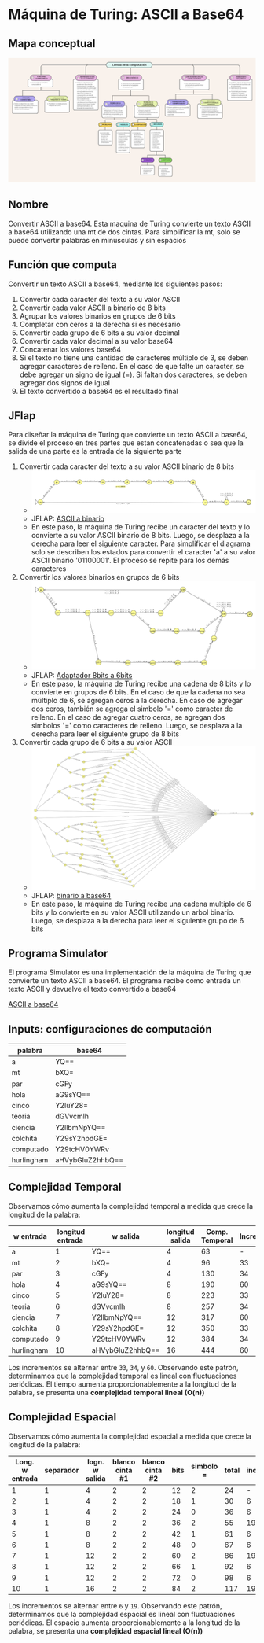 # Máquina de Turing: ASCII a Base64

## Mapa conceptual

![Mapa conceptual](./resources/mapa_conceptual.png)

## Nombre

Convertir ASCII a base64. Esta maquina de Turing convierte un texto ASCII a base64 utilizando una mt de dos cintas. Para simplificar la mt, solo se puede convertir palabras en minusculas y sin espacios

## Función que computa

Convertir un texto ASCII a base64, mediante los siguientes pasos:

1. Convertir cada caracter del texto a su valor ASCII
1. Convertir cada valor ASCII a binario de 8 bits
1. Agrupar los valores binarios en grupos de 6 bits
1. Completar con ceros a la derecha si es necesario
1. Convertir cada grupo de 6 bits a su valor decimal
1. Convertir cada valor decimal a su valor base64
1. Concatenar los valores base64
1. Si el texto no tiene una cantidad de caracteres múltiplo de 3, se deben agregar caracteres de relleno. En el caso de que falte un caracter, se debe agregar un signo de igual (=). Si faltan dos caracteres, se deben agregar dos signos de igual
1. El texto convertido a base64 es el resultado final

## JFlap

Para diseñar la máquina de Turing que convierte un texto ASCII a base64, se divide el proceso en tres partes que estan concatenadas o sea que la salida de una parte es la entrada de la siguiente parte

1. Convertir cada caracter del texto a su valor ASCII binario de 8 bits
    * ![ASCII a binario](./resources/mt_ascii_a_binario.png)
    * JFLAP: [ASCII a binario](./resources/diagrama_ascii_bin.jff)
    * En este paso, la máquina de Turing recibe un caracter del texto y lo convierte a su valor ASCII binario de 8 bits. Luego, se desplaza a la derecha para leer el siguiente caracter. Para simplificar el diagrama solo se describen los estados para convertir el caracter 'a' a su valor ASCII binario '01100001'. El proceso se repite para los demás caracteres
1. Convertir los valores binarios en grupos de 6 bits
    * ![Binario a grupos de 6 bits](./resources/mt_adaptador.png)
    * JFLAP: [Adaptador 8bits a 6bits](./resources/diagrama_adapter.jff)
    * En este paso, la máquina de Turing recibe una cadena de 8 bits y lo convierte en grupos de 6 bits. En el caso de que la cadena no sea múltiplo de 6, se agregan ceros a la derecha. En caso de agregar dos ceros, también se agrega el simbolo '=' como caracter de relleno. En el caso de agregar cuatro ceros, se agregan dos simbolos '=' como caracteres de relleno. Luego, se desplaza a la derecha para leer el siguiente grupo de 8 bits
1. Convertir cada grupo de 6 bits a su valor ASCII
    * ![Grupos de 6 bits a ASCII](./resources/mt_bin_base64.png)
    * JFLAP: [binario a base64](./resources/diagrama_base64.jff)
    * En este paso, la máquina de Turing recibe una cadena multiplo de 6 bits y lo convierte en su valor ASCII utilizando un arbol binario. Luego, se desplaza a la derecha para leer el siguiente grupo de 6 bits

## Programa Simulator

El programa Simulator es una implementación de la máquina de Turing que convierte un texto ASCII a base64. El programa recibe como entrada un texto ASCII y devuelve el texto convertido a base64

[ASCII a base64](./resources/ascii_base64.mt)

## Inputs: configuraciones de computación

palabra | base64
--- | ---
a | YQ==
mt | bXQ=
par | cGFy
hola | aG9sYQ==
cinco | Y2luY28=
teoria | dGVvcmlh
ciencia | Y2llbmNpYQ==
colchita | Y29sY2hpdGE=
computado | Y29tcHV0YWRv
hurlingham | aHVybGluZ2hhbQ==

## Complejidad Temporal

Observamos cómo aumenta la complejidad temporal a medida que crece la longitud de la palabra:

w entrada | longitud entrada | w salida | longitud salida | Comp. Temporal | Incremento
--- | --- | --- | --- | --- | ---
a | 1 | YQ== | 4 | 63 | -
mt | 2 | bXQ= | 4 | 96 | 33
par | 3 | cGFy | 4 | 130 | 34
hola | 4 | aG9sYQ== | 8 | 190 | 60
cinco | 5 | Y2luY28= | 8 | 223 | 33
teoria | 6 | dGVvcmlh | 8 | 257 | 34
ciencia | 7 | Y2llbmNpYQ== | 12 | 317 | 60
colchita | 8 | Y29sY2hpdGE= | 12 | 350 | 33
computado | 9 | Y29tcHV0YWRv | 12 | 384 | 34
hurlingham | 10 | aHVybGluZ2hhbQ== | 16 | 444 | 60

Los incrementos se alternar entre `33`, `34`, y `60`. Observando este patrón, determinamos que la complejidad temporal es lineal con fluctuaciones periódicas. El tiempo aumenta proporcionablemente a la longitud de la palabra, se presenta una **complejidad temporal lineal (O(n))**

## Complejidad Espacial

Observamos cómo aumenta la complejidad espacial a medida que crece la longitud de la palabra:

Long. w entrada | separador | logn. w salida | blanco cinta #1 | blanco cinta #2 | bits | simbolo = | total | incremento
--- | --- | --- | --- | --- | --- | --- | --- | ---
1 | 1 | 4 | 2 | 2 | 12 | 2 | 24 | -
2 | 1 | 4 | 2 | 2 | 18 | 1 | 30 | 6
3 | 1 | 4 | 2 | 2 | 24 | 0 | 36 | 6
4 | 1 | 8 | 2 | 2 | 36 | 2 | 55 | 19
5 | 1 | 8 | 2 | 2 | 42 | 1 | 61 | 6
6 | 1 | 8 | 2 | 2 | 48 | 0 | 67 | 6
7 | 1 | 12 | 2 | 2 | 60 | 2 | 86 | 19
8 | 1 | 12 | 2 | 2 | 66 | 1 | 92 | 6
9 | 1 | 12 | 2 | 2 | 72 | 0 | 98 | 6
10 | 1 | 16 | 2 | 2 | 84 | 2 | 117 | 19

Los incrementos se alternar entre `6` y `19`. Observando este patrón, determinamos que la complejidad espacial es lineal con fluctuaciones periódicas. El espacio aumenta proporcionablemente a la longitud de la palabra, se presenta una **complejidad espacial lineal (O(n))**
